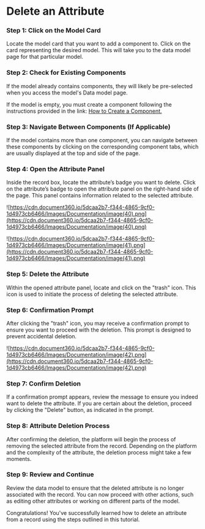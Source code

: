 # Delete an Attribute

### **Step 1: Click on the Model Card**

Locate the model card that you want to add a component to. Click on the card representing the desired model. This will take you to the data model page for that particular model.

### **Step 2: Check for Existing Components**

If the model already contains components, they will likely be pre-selected when you access the model's Data model page.

If the model is empty, you must create a component following the instructions provided in the link: [How to Create a Component.](../components/create-component.md)

### **Step 3: Navigate Between Components (If Applicable)**

If the model contains more than one component, you can navigate between these components by clicking on the corresponding component tabs, which are usually displayed at the top and side of the page.

### **Step 4: Open the Attribute Panel**

Inside the record box, locate the attribute’s badge you want to delete. Click on the attribute’s badge to open the attribute panel on the right-hand side of the page. This panel contains information related to the selected attribute.

![https://cdn.document360.io/5dcaa2b7-f344-4865-9cf0-1d4973cb6466/Images/Documentation/image(40).png](https://cdn.document360.io/5dcaa2b7-f344-4865-9cf0-1d4973cb6466/Images/Documentation/image(40).png)

![https://cdn.document360.io/5dcaa2b7-f344-4865-9cf0-1d4973cb6466/Images/Documentation/image(41).png](https://cdn.document360.io/5dcaa2b7-f344-4865-9cf0-1d4973cb6466/Images/Documentation/image(41).png)

### **Step 5: Delete the Attribute**

Within the opened attribute panel, locate and click on the "trash" icon. This icon is used to initiate the process of deleting the selected attribute.

### **Step 6: Confirmation Prompt**

After clicking the "trash" icon, you may receive a confirmation prompt to ensure you want to proceed with the deletion. This prompt is designed to prevent accidental deletion.

![https://cdn.document360.io/5dcaa2b7-f344-4865-9cf0-1d4973cb6466/Images/Documentation/image(42).png](https://cdn.document360.io/5dcaa2b7-f344-4865-9cf0-1d4973cb6466/Images/Documentation/image(42).png)

### **Step 7: Confirm Deletion**

If a confirmation prompt appears, review the message to ensure you indeed want to delete the attribute. If you are certain about the deletion, proceed by clicking the "Delete" button, as indicated in the prompt.

### **Step 8: Attribute Deletion Process**

After confirming the deletion, the platform will begin the process of removing the selected attribute from the record. Depending on the platform and the complexity of the attribute, the deletion process might take a few moments.

### **Step 9: Review and Continue**

Review the data model to ensure that the deleted attribute is no longer associated with the record. You can now proceed with other actions, such as editing other attributes or working on different parts of the model.

Congratulations! You've successfully learned how to delete an attribute from a record using the steps outlined in this tutorial.